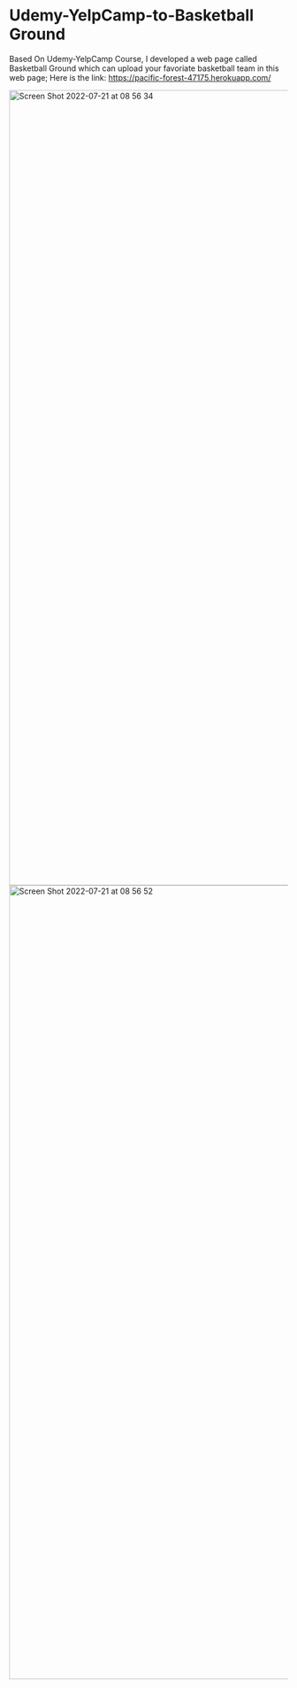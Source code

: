 # Udemy-YelpCamp-to-Basketball Ground
Based On Udemy-YelpCamp Course, I developed a web page called Basketball Ground which can upload your favoriate basketball team in this web page;
Here is the link:
https://pacific-forest-47175.herokuapp.com/

<img width="1435" alt="Screen Shot 2022-07-21 at 08 56 34" src="https://user-images.githubusercontent.com/81804157/180259441-b540f2e8-6c7a-4d90-9be4-fa9a820e94ba.png">
<img width="1433" alt="Screen Shot 2022-07-21 at 08 56 52" src="https://user-images.githubusercontent.com/81804157/180259460-91781732-fcc5-412d-8557-7ec2826ed317.png">
